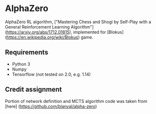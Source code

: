 # AlphaZero
AlphaZero RL algorithm, ["Mastering Chess and Shogi by Self-Play with a General Reinforcement Learning Algorithm"] (https://arxiv.org/abs/1712.01815), implemented for [Blokus] (https://en.wikipedia.org/wiki/Blokus) game.
## Requirements
* Python 3
* Numpy
* Tensorflow (not tested on 2.0, e.g. 1.14)

## Credit assignment
Portion of network definition and MCTS algorithm code was taken from [here] (https://github.com/blanyal/alpha-zero)
